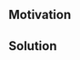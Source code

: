 <!--
Thank you for your Pull Request. Please provide a description above and review
the requirements below.

Bug fixes and new features should include tests.

Contributors guide: https://github.com/volo-rs/grpc-proxy/blob/main/CONTRIBUTING.md
-->

## Motivation

<!--
Explain the context and why you're making that change. What is the problem
you're trying to solve? If a new feature is being added, describe the intended
use case that feature fulfills.
-->

## Solution

<!--
Summarize the solution and provide any necessary context needed to understand
the code change.
-->
